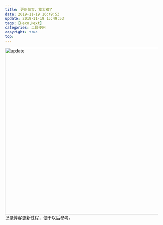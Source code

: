 ```yaml
---
title: 更新博客，我太难了
date: 2019-11-19 16:49:53
update: 2019-11-19 16:49:53
tags: [Hexo,Next]
categories: 工具使用
copyright: true
top:
---
```

<img src="https://i.loli.net/2019/11/22/XxQwVjgfFoRbHTN.png" width="550" alt="update">
记录博客更新过程，便于以后参考。
<!-- more -->

